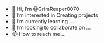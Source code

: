 - 👋 Hi, I’m @GrimReaper0070
- 👀 I’m interested in Creating projects
- 🌱 I’m currently learning ...
- 💞️ I’m looking to collaborate on ...
- 📫 How to reach me ...

<!---
GrimReaper0070/GrimReaper0070 is a ✨ special ✨ repository because its `README.md` (this file) appears on your GitHub profile.
You can click the Preview link to take a look at your changes.
--->
